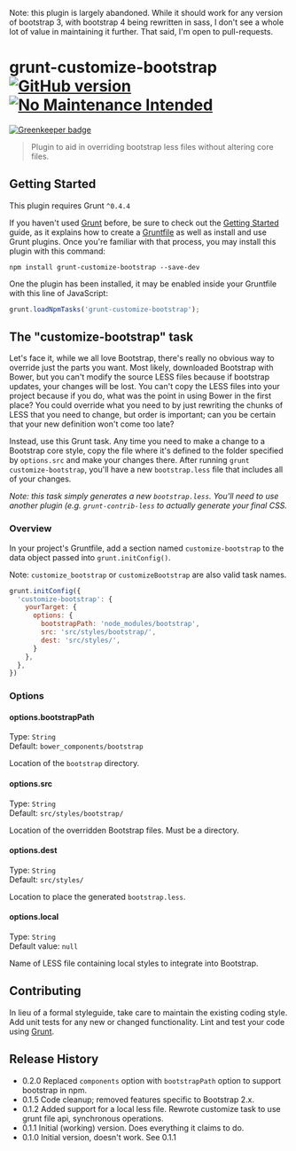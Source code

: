Note: this plugin is largely abandoned. While it should work for any version of bootstrap 3, with bootstrap 4 being rewritten in sass, I don't see a whole lot of value in maintaining it further. That said, I'm open to pull-requests.

# grunt-customize-bootstrap [![GitHub version](https://badge.fury.io/gh/ianwremmel%2Fgrunt-customize-bootstrap.svg)](http://badge.fury.io/gh/ianwremmel%2Fgrunt-customize-bootstrap) [![No Maintenance Intended](http://unmaintained.tech/badge.svg)](http://unmaintained.tech/)

[![Greenkeeper badge](https://badges.greenkeeper.io/ianwremmel/grunt-customize-bootstrap.svg)](https://greenkeeper.io/)

> Plugin to aid in overriding bootstrap less files without altering core files.

## Getting Started
This plugin requires Grunt `^0.4.4`

If you haven't used [Grunt](http://gruntjs.com/) before, be sure to check out the [Getting Started](http://gruntjs.com/getting-started) guide, as it explains how to create a [Gruntfile](http://gruntjs.com/sample-gruntfile) as well as install and use Grunt plugins. Once you're familiar with that process, you may install this plugin with this command:

```shell
npm install grunt-customize-bootstrap --save-dev
```

One the plugin has been installed, it may be enabled inside your Gruntfile with this line of JavaScript:

```js
grunt.loadNpmTasks('grunt-customize-bootstrap');
```

## The "customize-bootstrap" task

Let's face it, while we all love Bootstrap, there's really no obvious way to override just the parts you want. Most likely, downloaded Bootstrap with Bower, but you can't modify the source LESS files because if bootstrap updates, your changes will be lost. You can't copy the LESS files into your project because if you do, what was the point in using Bower in the first place? You could override what you need to by just rewriting the chunks of LESS that you need to change, but order is important; can you be certain that your new definition won't come too late?

Instead, use this Grunt task. Any time you need to make a change to a Bootstrap core style, copy the file where it's defined to the folder specified by `options.src` and make your changes there. After running `grunt customize-bootstrap`, you'll have a new `bootstrap.less` file that includes all of your changes.

*Note: this task simply generates a new `bootstrap.less`. You'll need to use another plugin (e.g. `grunt-contrib-less` to actually generate your final CSS.*

### Overview
In your project's Gruntfile, add a section named `customize-bootstrap` to the data object passed into `grunt.initConfig()`.

Note: `customize_bootstrap` or `customizeBootstrap` are also valid task names.

```JavaScript
grunt.initConfig({
  'customize-bootstrap': {
    yourTarget: {
      options: {
        bootstrapPath: 'node_modules/bootstrap',
        src: 'src/styles/bootstrap/',
        dest: 'src/styles/',
      }
    },
  },
})
```

### Options


#### options.bootstrapPath

Type: `String`  
Default: `bower_components/bootstrap`  

Location of the `bootstrap` directory.

#### options.src

Type: `String`  
Default: `src/styles/bootstrap/`  

Location of the overridden Bootstrap files. Must be a directory.

#### options.dest

Type: `String`  
Default: `src/styles/`  

Location to place the generated `bootstrap.less`.

#### options.local

Type: `String`  
Default value: `null`  

Name of LESS file containing local styles to integrate into Bootstrap.

## Contributing
In lieu of a formal styleguide, take care to maintain the existing coding style. Add unit tests for any new or changed functionality. Lint and test your code using [Grunt](http://gruntjs.com/).

## Release History
- 0.2.0 Replaced `components` option with `bootstrapPath` option to support bootstrap in npm.
- 0.1.5 Code cleanup; removed features specific to Bootstrap 2.x.
- 0.1.2 Added support for a local less file. Rewrote customize task to use grunt file api, synchronous operations.
- 0.1.1 Initial (working) version. Does everything it claims to do.
- 0.1.0 Initial version, doesn't work. See 0.1.1
